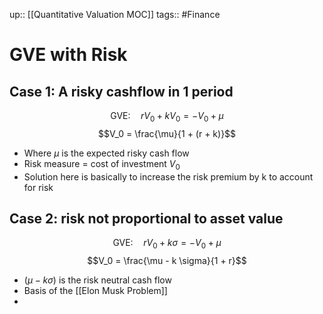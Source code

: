 up:: [[Quantitative Valuation MOC]]
tags:: #Finance  
# GVE with Risk
## Case 1: A risky cashflow in 1 period
$$\text{GVE:} \quad r V_0 + k V_0 = -V_0 + \mu$$
$$V_0 = \frac{\mu}{1 + (r + k)}$$
- Where $\mu$ is the expected risky cash flow
- Risk measure = cost of investment $V_0$
- Solution here is basically to increase the risk premium by k to account for risk
## Case 2: risk not proportional to asset value
$$\text{GVE:} \quad r V_0 + k \sigma = -V_0 + \mu$$
$$V_0 = \frac{\mu - k \sigma}{1 + r}$$
- $(\mu - k \sigma)$ is the risk neutral cash flow
- Basis of the [[Elon Musk Problem]]
- 